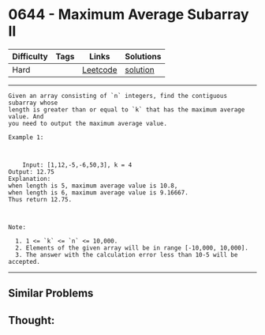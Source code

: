 # 0644 - Maximum Average Subarray II

Difficulty  | Tags | Links | Solutions
----------- | ---- | ----- | -----
Hard |  | [Leetcode](https://leetcode.com/problems/maximum-average-subarray-ii) | [solution](https://leetcode.com/problems/maximum-average-subarray-ii/solution/)


-----------

```
Given an array consisting of `n` integers, find the contiguous subarray whose
length is greater than or equal to `k` that has the maximum average value. And
you need to output the maximum average value.

Example 1:



    Input: [1,12,-5,-6,50,3], k = 4Output: 12.75Explanation:when length is 5, maximum average value is 10.8,when length is 6, maximum average value is 9.16667.Thus return 12.75.



Note:

  1. 1 <= `k` <= `n` <= 10,000.
  2. Elements of the given array will be in range [-10,000, 10,000].
  3. The answer with the calculation error less than 10-5 will be accepted.
```

-----------


## Similar Problems




## Thought:
